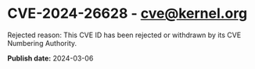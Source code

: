 # CVE-2024-26628 - cve@kernel.org

Rejected reason: This CVE ID has been rejected or withdrawn by its CVE Numbering Authority.

**Publish date:** 2024-03-06
